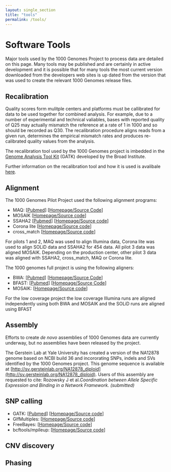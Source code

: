 ```yaml
---
layout: single_section
title: "tools"
permalink: /tools/
---
```


# Software Tools

Major tools used by the 1000 Genomes Project to process data are detailed on this page. Many tools may be published and are certainly in active development and it is possible that for many tools the most current version downloaded from the developers web sites is up dated from the version that was used to create the relevant 1000 Genomes release files.

## Recalibration

Quality scores form mulitple centers and platforms must be callibrated for data to be used together for combined analysis. For example, due to a number of experimental and technical valiables, bases with reported quality of Q25 may actually mismatch the reference at a rate of 1 in 1000 and so should be recorded as Q30\. The recalibration procedure aligns reads from a given run, determines the empirical mismatch rates and produces re-calibrated quality values from the analysis.

The recalibration tool used by the 1000 Genomes project is imbedded in the [Genome Analysis Tool Kit](http://www.broadinstitute.org/gsa/wiki/index.php/The_Genome_Analysis_Toolkit) (GATK) developed by the Broad Institute.

Further information on the recalibration tool and how it is used is avalibale [here](http://www.broadinstitute.org/gsa/wiki/index.php/Quality_scores_recalibration).

## Alignment

The 1000 Genomes Pilot Project used the following alignment programs:

*   MAQ: [[Pubmed](http://www.ncbi.nlm.nih.gov/pubmed/18714091)] [[Homepage/Source Code](http://maq.sourceforge.net/)]
*   MOSAIK [[Homepage/Source code](http://bioinformatics.bc.edu/marthlab/Mosaik)]
*   SSAHA2 [[Pubmed](http://www.ncbi.nlm.nih.gov/pubmed/11591649)] [[Homepage/Source code](http://www.sanger.ac.uk/resources/software/ssaha/)]
*   Corona lite [[Homepage/Source code](http://solidsoftwaretools.com/gf/project/corona/)]
*   cross_match [[Homepage/Source code](http://www.phrap.org/phredphrapconsed.html)]

For pilots 1 and 2, MAQ was used to align Illumina data, Corona lite was used to align SOLiD data and SSAHA2 for 454 data. All pilot 3 data was aligned MOSAIK. Depending on the production center, other pilot 3 data was aligned with SSAHA2, cross_match, MAQ or Corona lite.

The 1000 genomes full project is using the following aligners:

*   BWA: [[Pubmed](http://www.ncbi.nlm.nih.gov/pubmed/20080505)] [[Homepage/Source Code](http://bio-bwa.sourceforge.net/)]
*   BFAST: [[Pubmed](http://www.ncbi.nlm.nih.gov/pubmed/19907642)] [[Homepage/Source Code](http://sourceforge.net/apps/mediawiki/bfast/index.php?title=Main_Page)]
*   MOSAIK: [[Homepage/Source code](http://bioinformatics.bc.edu/marthlab/Mosaik)]

For the low coverage project the low coverage Illumina runs are aligned independently using both BWA and MOSAIK and the SOLiD runs are aligned using BFAST

## Assembly

Efforts to create _de novo_ assemblies of 1000 Genomes data are currently underway, but no assemblies have been released by the project.

The Gerstein Lab at Yale University has created a version of the NA12878 genome based on NCBI build 36 and incororating SNPs, indels and SVs identified by the 1000 Genomes project. This genome sequence is available at [http://sv.gersteinlab.org/NA12878_diploid](http://sv.gersteinlab.org/NA12878_diploid). Users of this assembly are requested to cite: Rozowsky J et al._Coordination between Allele Specific Expression and Binding in a Network Framework. (submitted)_

## SNP calling

*   GATK: [[Pubmed](http://www.ncbi.nlm.nih.gov/pubmed/20644199)] [[Homepage/Source code](http://www.broadinstitute.org/gsa/wiki/index.php/The_Genome_Analysis_Toolkit)]
*   GlfMultiples: [[Homepage/Source code](http://genome.sph.umich.edu/wiki/GlfMultiples)]
*   FreeBayes: [[Homepage/Source code](https://github.com/ekg/freebayes)]
*   bcftools/mpileup: [[Homepage/Source code](http://samtools.sourceforge.net/mpileup.shtml)]

## CNV discovery

## Phasing

